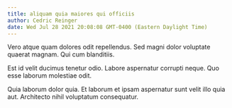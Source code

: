 ```yaml
---
title: aliquam quia maiores qui officiis
author: Cedric Reinger
date: Wed Jul 28 2021 20:08:08 GMT-0400 (Eastern Daylight Time)
---
```

Vero atque quam dolores odit repellendus. Sed magni dolor voluptate quaerat magnam. Qui cum blanditiis.

 Est id velit ducimus tenetur odio. Labore aspernatur corrupti neque. Quo esse laborum molestiae odit.

 Quia laborum dolor quia. Et laborum et ipsam aspernatur sunt velit illo quia aut. Architecto nihil voluptatum consequatur.